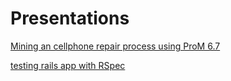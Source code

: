 # Presentations

[Mining an cellphone repair process using ProM 6.7](https://fabiansch.github.io/process_mining_repair_cellphones)

[testing rails app with RSpec](https://fabiansch.github.io/testing_rails_app_with_rspec/)
